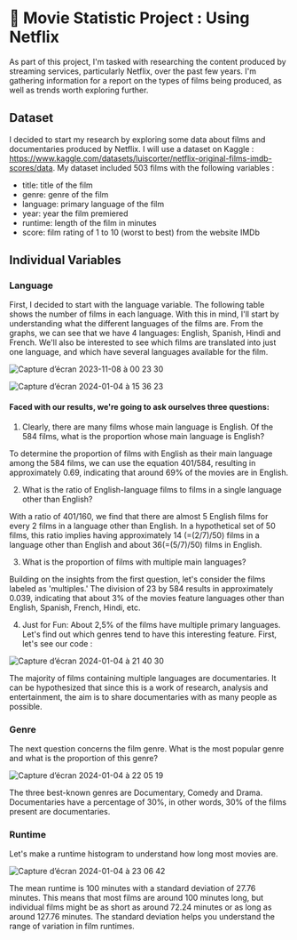 # 📌 Movie Statistic Project : Using Netflix 

As part of this project, I'm tasked with researching the content produced by streaming services, particularly Netflix, over the past few years. I'm gathering information for a report on the types of films being produced, as well as trends worth exploring further. 

## Dataset

I decided to start my research by exploring some data about films and documentaries produced by Netflix. I will use a dataset on Kaggle : https://www.kaggle.com/datasets/luiscorter/netflix-original-films-imdb-scores/data. My dataset included 503 films with the following variables : 

* title: title of the film
* genre: genre of the film
* language: primary language of the film
* year: year the film premiered
* runtime: length of the film in minutes
* score: film rating of 1 to 10 (worst to best) from the website IMDb

## Individual Variables
### Language

First, I decided to start with the language variable. The following table shows the number of films in each language. With this in mind, I'll start by understanding what the different languages of the films are. From the graphs, we can see that we have 4 languages: English, Spanish, Hindi and French. We'll also be interested to see which films are translated into just one language, and which have several languages available for the film.

![Capture d’écran 2023-11-08 à 00 23 30](https://github.com/Hiatini/movie-statistics-project/assets/101217055/c8481b13-d901-418c-ae37-f1ce5cf34163)

![Capture d’écran 2024-01-04 à 15 36 23](https://github.com/Hiatini/movie-statistics-project/assets/101217055/6f7b07f9-971f-40a6-a1d7-0c37b35201b5)

#### Faced with our results, we're going to ask ourselves three questions: 

1. Clearly, there are many films whose main language is English. Of the 584 films, what is the proportion whose main language is English? 

To determine the proportion of films with English as their main language among the 584 films, we can use the equation 401/584, resulting in approximately 0.69, indicating that around 69% of the movies are in English.

2. What is the ratio of English-language films to films in a single language other than English? 

With a ratio of 401/160, we find that there are almost 5 English films for every 2 films in a language other than English. In a hypothetical set of 50 films, this ratio implies having approximately 14 (=(2/7)/50) films in a language other than English and about 36(=(5/7)/50) films in English.

3. What is the proportion of films with multiple main languages?

Building on the insights from the first question, let's consider the films labeled as 'multiples.' The division of 23 by 584 results in approximately 0.039, indicating that about 3% of the movies feature languages other than English, Spanish, French, Hindi, etc.

4. Just for Fun: About 2,5% of the films have multiple primary languages. Let's find out which genres tend to have this interesting feature. First, let's see our code :

![Capture d’écran 2024-01-04 à 21 40 30](https://github.com/Hiatini/movie-statistics-project/assets/101217055/777d779b-91af-4300-bbff-bcea6bc032df)

The majority of films containing multiple languages are documentaries. It can be hypothesized that since this is a work of research, analysis and entertainment, the aim is to share documentaries with as many people as possible. 

### Genre

The next question concerns the film genre. What is the most popular genre and what is the proportion of this genre? 

![Capture d’écran 2024-01-04 à 22 05 19](https://github.com/Hiatini/movie-statistics-project/assets/101217055/ede57685-7f4a-482a-b1dd-f4ed6cdd6e94)

The three best-known genres are Documentary, Comedy and Drama. Documentaries have a percentage of 30%, in other words, 30% of the films present are documentaries. 

### Runtime 

Let's make a runtime histogram to understand how long most movies are.

![Capture d’écran 2024-01-04 à 23 06 42](https://github.com/Hiatini/movie-statistics-project/assets/101217055/222f2a88-849d-44d0-ab4b-c7ea80ff455c)

The mean runtime is 100 minutes with a standard deviation of 27.76 minutes. This means that most films are around 100 minutes long, but individual films might be as short as around 72.24 minutes or as long as around 127.76 minutes. The standard deviation helps you understand the range of variation in film runtimes.

